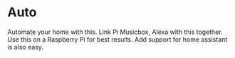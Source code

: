 # Auto
Automate your home with this.
Link Pi Musicbox, Alexa with this together.
Use this on a Raspberry Pi for best results.
Add support for home assistant is also easy.
